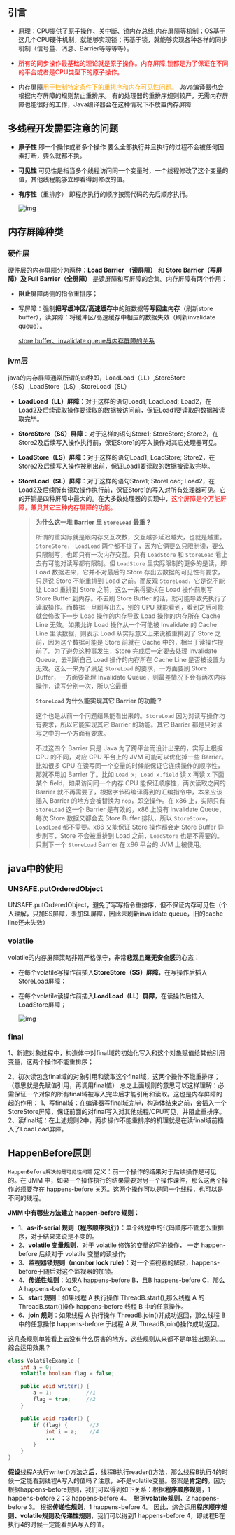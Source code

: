 ## 引言

- 原理：CPU提供了原子操作、关中断、锁内存总线,内存屏障等机制；OS基于这几个CPU硬件机制，就能够实现锁；再基于锁，就能够实现各种各样的同步机制（信号量、消息、Barrier等等等等）。

- <font color=red>所有的同步操作最基础的理论就是原子操作。内存屏障,锁都是为了保证在不同的平台或者是CPU类型下的原子操作。</font>

- 内存屏障<font color=orange>用于控制特定条件下的重排序和内存可见性问题。</font> Java编译器也会根据内存屏障的规则禁止重排序。 有的处理器的重排序规则较严，无需内存屏障也能很好的工作，Java编译器会在这种情况下不放置内存屏障

## 多线程开发需要注意的问题

- **原子性**
   即一个操作或者多个操作 要么全部执行并且执行的过程不会被任何因素打断，要么就都不执。
   
- **可见性**
   可见性是指当多个线程访问同一个变量时，一个线程修改了这个变量的值，其他线程能够立即看得到修改的值。
   
- **有序性**（重排序）
   即程序执行的顺序按照代码的先后顺序执行。
   
   ![img](https://i.loli.net/2021/06/19/byR3ltGe5VUoSKZ.png)

## 内存屏障种类

### 硬件层

硬件层的内存屏障分为两种：**Load Barrier （读屏障）** 和 **Store Barrier（写屏障）及 Full Barrier（全屏障）** 是读屏障和写屏障的合集。内存屏障有两个作用：

- **阻止**屏障两侧的指令重排序；

- 写屏障：强制**把写缓冲区/高速缓存**中的脏数据等**写回主内存**（刷新store buffer），读屏障：将缓冲区/高速缓存中相应的数据失效（刷新invalidate queue）。

  [store buffer、invalidate queue与内存屏障的关系](https://zhuanlan.zhihu.com/p/184912992)

### jvm层

java的内存屏障通常所谓的四种即，LoadLoad（LL）,StoreStore（SS）,LoadStore（LS）,StoreLoad（SL）

 - **LoadLoad（LL）屏障**：对于这样的语句Load1; LoadLoad; Load2，在Load2及后续读取操作要读取的数据被访问前，保证Load1要读取的数据被读取完毕。

 - **StoreStore（SS）屏障**：对于这样的语句Store1; StoreStore; Store2，在Store2及后续写入操作执行前，保证Store1的写入操作对其它处理器可见。

 - **LoadStore（LS）屏障**：对于这样的语句Load1; LoadStore; Store2，在Store2及后续写入操作被刷出前，保证Load1要读取的数据被读取完毕。

 - **StoreLoad（SL）屏障**：对于这样的语句Store1; StoreLoad; Load2，在Load2及后续所有读取操作执行前，保证Store1的写入对所有处理器可见。它的开销是四种屏障中最大的。在大多数处理器的实现中，<font color=red>这个屏障是个万能屏障，兼具其它三种内存屏障的功能。</font>

   > **为什么这一堆 Barrier 里 `StoreLoad` 最重？**
   >
   > 所谓的重实际就是跟内存交互次数，交互越多延迟越大，也就是越重。`StoreStore`， `LoadLoad` 两个都不提了，因为它俩要么只限制读，要么只限制写，也即只有一次内存交互。只有 `LoadStore` 和 `StoreLoad` 看上去有可能对读写都有限制。但 `LoadStore` 里实际限制的更多的是读，即 Load 数据进来，它并不对最后的 Store 存出去数据的可见性有要求，只是说 Store 不能重排到 Load 之前。而反观 `StoreLoad`，它是说不能让 Load 重排到 Store 之前，这么一来得要求在 Load 操作前刷写 Store Buffer 到内存。不去刷 Store Buffer 的话，就可能导致先执行了读取操作。而数据一旦刷写出去，别的 CPU 就能看到，看到之后可能就会修改下一步 Load 操作的内存导致 Load 操作的内存所在 Cache Line 无效。如果允许 Load 操作从一个可能被 Invalidate 的 Cache Line 里读数据，则表示 Load 从实际意义上来说被重排到了 Store 之前，因为这个数据可能是 Store 前就在 Cache 中的，相当于读操作提前了。为了避免这种事发生，Store 完成后一定要去处理 Invalidate Queue，去判断自己 Load 操作的内存所在 Cache Line 是否被设置为无效。这么一来为了满足 `StoreLoad` 的要求，一方面要刷 Store Buffer，一方面要处理 Invalidate Queue，则最差情况下会有两次内存操作，读写分别一次，所以它最重
   >
   > **`StoreLoad` 为什么能实现其它 Barrier 的功能？**
   >
   > 这个也是从前一个问题结果能看出来的。`StoreLoad` 因为对读写操作均有要求，所以它能实现其它 Barrier 的功能。其它 Barrier 都是只对读写之中的一个方面有要求。
   >
   > 不过这四个 Barrier 只是 Java 为了跨平台而设计出来的，实际上根据 CPU 的不同，对应 CPU 平台上的 JVM 可能可以优化掉一些 Barrier。比如很多 CPU 在读写同一个变量的时候能保证它连续操作的顺序性，那就不用加 Barrier 了。比如 `Load x; Load x.field` 读 x 再读 x 下面某个 field，如果访问同一个内存 CPU 能保证顺序性，两次读取之间的 Barrier 就不再需要了，根据字节码编译得到的汇编指令中，本来应该插入 Barrier 的地方会被替换为 `nop`，即空操作。在 x86 上，实际只有 `StoreLoad` 这一个 Barrier 是有效的，x86 上没有 Invalidate Queue，每次 Store 数据又都会去 Store Buffer 排队，所以 `StoreStore`， `LoadLoad` 都不需要。x86 又能保证 Store 操作都会走 Store Buffer 异步刷写，Store 不会被重排到 Load 之前，`LoadStore` 也是不需要的。只剩下一个 `StoreLoad` Barrier 在 x86 平台的 JVM 上被使用。

## java中的使用

### UNSAFE.putOrderedObject

UNSAFE.putOrderedObject，避免了写写指令重排序，但不保证内存可见性（个人理解，只加SS屏障，未加SL屏障，因此未刷新invalidate queue，旧的cache line还未失效）

### volatile

volatile的内存屏障策略非常严格保守，非常**悲观**且**毫无安全感**的心态：

- 在每个volatile写操作前插入**StoreStore（SS）屏障**，在写操作后插入StoreLoad屏障；

- 在每个volatile读操作前插入**LoadLoad（LL）屏障**，在读操作后插入LoadStore屏障；

  ![img](https://i.loli.net/2021/06/20/ESq4uc7QydCBI13.png)

### final

1、新建对象过程中，构造体中对final域的初始化写入和这个对象赋值给其他引用变量，这两个操作不能重排序；

2、初次读包含final域的对象引用和读取这个final域，这两个操作不能重排序；（意思就是先赋值引用，再调用final值）
 总之上面规则的意思可以这样理解：必需保证一个对象的所有final域被写入完毕后才能引用和读取。这也是内存屏障的起的作用：
     1、写final域：在编译器写final域完毕，构造体结束之前，会插入一个StoreStore屏障，保证前面的对final写入对其他线程/CPU可见，并阻止重排序。
     2、读final域：在上述规则2中，两步操作不能重排序的机理就是在读final域前插入了LoadLoad屏障。

## HappenBefore原则

   `HappenBefore解决的是可见性问题`
    定义：前一个操作的结果对于后续操作是可见的。在 JMM 中，如果一个操作执行的结果需要对另一个操作课件，那么这两个操作必须要存在 happens-before 关系。这两个操作可以是同一个线程，也可以是不同的线程。

**JMM 中有哪些方法建立 happen-before 规则：**

- 1、**as-if-serial 规则（程序顺序执行）**：单个线程中的代码顺序不管怎么重排序，对于结果来说是不变的。
- 2、**volatile 变量规则**，对于 volatile 修饰的变量的写的操作， 一定 happen-before 后续对于 volatile 变量的读操作;
- 3、**监视器锁规则（monitor lock rule）**：对一个监视器的解锁，happens-before于随后对这个监视器的加锁。
- 4、**传递性规则**：如果A happens-before B，且B happens-before C，那么A happens-before C。
- 5、**start 规则**：如果线程 A 执行操作 ThreadB.start(),那么线程 A 的 ThreadB.start()操作 happens-before 线程 B 中的任意操作。
- 6、**join 规则**：如果线程 A 执行操作 ThreadB.join()并成功返回，那么线程 B 中的任意操作 happens-before 于线程 A 从 ThreadB.join()操作成功返回。

这几条规则单独看上去没有什么厉害的地方，这些规则从来都不是单独出现的。。。综合运用效果？



```java
class VolatileExample {
    int a = 0;
    volatile boolean flag = false;

    public void writer() {
        a = 1;           //1
        flag = true;     //2
    }

    public void reader() {
        if (flag) {       //3
            int i = a;    //4
            ...
        }
    }
}
```

​    **假设**线程A执行writer()方法之**后**，线程B执行reader()方法，那么线程B执行4的时候一定能看到线程A写入的值吗？注意，a不是volatile变量。
​    答案是**肯定的**。因为根据happens-before规则，我们可以得到如下关系：
​    根据**程序顺序规则**，1 happens-before 2；3 happens-before 4。
​    根据**volatile规则**，2 happens-before 3。
​    根据**传递性规则**，1 happens-before 4。
​    因此，综合运用**程序顺序规则、volatile规则及传递性规则**，我们可以得到1 happens-before 4，即线程B在执行4的时候一定能看到A写入的值。